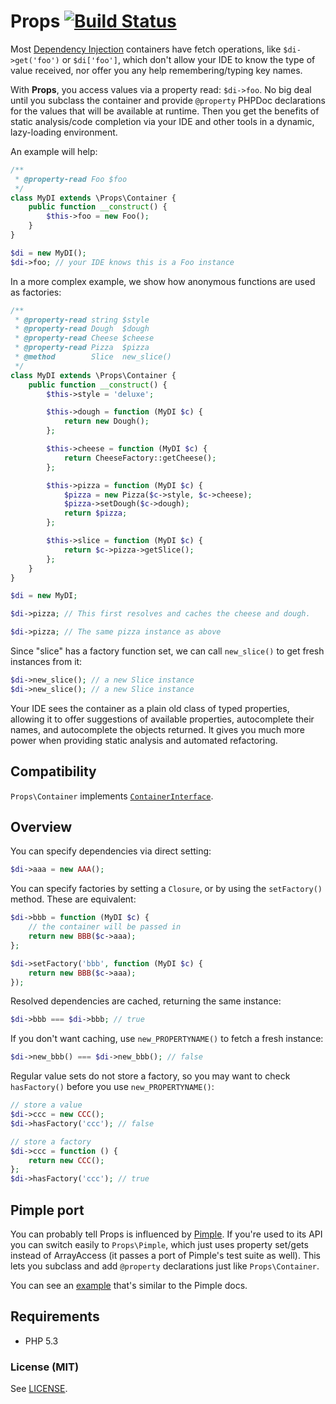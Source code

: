 # Props [![Build Status](https://travis-ci.org/mrclay/Props.png)](https://travis-ci.org/mrclay/Props)

Most [Dependency Injection](http://www.mrclay.org/2014/04/06/dependency-injection-ask-for-what-you-need/) containers have fetch operations, like `$di->get('foo')` or `$di['foo']`, which don't allow your IDE to know the type of value received, nor offer you any help remembering/typing key names.

With **Props**, you access values via a property read: `$di->foo`. No big deal until you subclass the container and provide `@property` PHPDoc declarations for the values that will be available at runtime. Then you get the benefits of static analysis/code completion via your IDE and other tools in a dynamic, lazy-loading environment.

An example will help:

```php
/**
 * @property-read Foo $foo
 */
class MyDI extends \Props\Container {
    public function __construct() {
        $this->foo = new Foo();
    }
}

$di = new MyDI();
$di->foo; // your IDE knows this is a Foo instance
```

In a more complex example, we show how anonymous functions are used as factories:

```php
/**
 * @property-read string $style
 * @property-read Dough  $dough
 * @property-read Cheese $cheese
 * @property-read Pizza  $pizza
 * @method        Slice  new_slice()
 */
class MyDI extends \Props\Container {
    public function __construct() {
        $this->style = 'deluxe';

        $this->dough = function (MyDI $c) {
            return new Dough();
        };

        $this->cheese = function (MyDI $c) {
            return CheeseFactory::getCheese();
        };

        $this->pizza = function (MyDI $c) {
            $pizza = new Pizza($c->style, $c->cheese);
            $pizza->setDough($c->dough);
            return $pizza;
        };

        $this->slice = function (MyDI $c) {
            return $c->pizza->getSlice();
        };
    }
}

$di = new MyDI;

$di->pizza; // This first resolves and caches the cheese and dough.

$di->pizza; // The same pizza instance as above
```

Since "slice" has a factory function set, we can call `new_slice()` to get fresh instances from it:

```php
$di->new_slice(); // a new Slice instance
$di->new_slice(); // a new Slice instance
```

Your IDE sees the container as a plain old class of typed properties, allowing it to offer suggestions of available properties, autocomplete their names, and autocomplete the objects returned. It gives you much more power when providing static analysis and automated refactoring.

## Compatibility

`Props\Container` implements [`ContainerInterface`](https://github.com/container-interop/container-interop).

## Overview

You can specify dependencies via direct setting:

```php
$di->aaa = new AAA();
```

You can specify factories by setting a `Closure`, or by using the `setFactory()` method. These are equivalent:

```php
$di->bbb = function (MyDI $c) {
    // the container will be passed in
    return new BBB($c->aaa);
};

$di->setFactory('bbb', function (MyDI $c) {
    return new BBB($c->aaa);
});
```

Resolved dependencies are cached, returning the same instance:

```php
$di->bbb === $di->bbb; // true
```

If you don't want caching, use `new_PROPERTYNAME()` to fetch a fresh instance:

```php
$di->new_bbb() === $di->new_bbb(); // false
```

Regular value sets do not store a factory, so you may want to check `hasFactory()` before you use `new_PROPERTYNAME()`:

```php
// store a value
$di->ccc = new CCC();
$di->hasFactory('ccc'); // false

// store a factory
$di->ccc = function () {
    return new CCC();
};
$di->hasFactory('ccc'); // true
```

## Pimple port

You can probably tell Props is influenced by [Pimple](http://pimple.sensiolabs.org/). If you're used to its API you can switch easily to `Props\Pimple`, which just uses property set/gets instead of ArrayAccess (it passes a port of Pimple's test suite as well). This lets you subclass and add `@property` declarations just like `Props\Container`.

You can see an [example](https://github.com/mrclay/Props/blob/master/scripts/example-pimple.php) that's similar to the Pimple docs.

## Requirements

 * PHP 5.3

### License (MIT)

See [LICENSE](https://github.com/mrclay/Props/blob/master/src/LICENSE).
